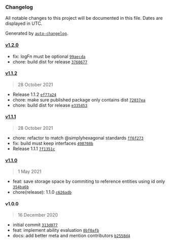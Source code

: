 ### Changelog

All notable changes to this project will be documented in this file. Dates are displayed in UTC.

Generated by [`auto-changelog`](https://github.com/CookPete/auto-changelog).

#### [v1.2.0](https://github.com/simplyhexagonal/doorlock/compare/v1.1.2...v1.2.0)

- fix: logFn must be optional [`99aecda`](https://github.com/simplyhexagonal/doorlock/commit/99aecda623d18fd42cc73c81004174605dff22cc)
- chore: build dist for release [`3760677`](https://github.com/simplyhexagonal/doorlock/commit/37606774b2ab19693a76e864acffb81417048baa)

#### [v1.1.2](https://github.com/simplyhexagonal/doorlock/compare/v1.1.1...v1.1.2)

> 28 October 2021

- Release 1.1.2 [`ef77a24`](https://github.com/simplyhexagonal/doorlock/commit/ef77a242fdf286ed9c353ae4ffaad758ed134aac)
- chore: make sure published package only contains dist [`72037ea`](https://github.com/simplyhexagonal/doorlock/commit/72037eaaacd094080cc7b99aefe419b565aaf6a5)
- chore: build dist for release [`e335453`](https://github.com/simplyhexagonal/doorlock/commit/e335453b70ddcb3f4de5a30d84a8f5208f8c71b1)

#### [v1.1.1](https://github.com/simplyhexagonal/doorlock/compare/v1.1.0...v1.1.1)

> 28 October 2021

- chore: refactor to match @simplyhexagonal standards [`ff6f273`](https://github.com/simplyhexagonal/doorlock/commit/ff6f273957e1d04ce26eee72edf6bb2d9aaeb6dc)
- fix: build must keep interfaces [`498708b`](https://github.com/simplyhexagonal/doorlock/commit/498708b2709ef04d56eb9988c1228e3a4386c003)
- Release 1.1.1 [`7f1351c`](https://github.com/simplyhexagonal/doorlock/commit/7f1351cc234f74a6e2af5b7a60bd24a8cf35318c)

#### [v1.1.0](https://github.com/simplyhexagonal/doorlock/compare/v1.0.0...v1.1.0)

> 1 May 2021

- feat: save storage space by commiting to reference entities using id only [`354ba6b`](https://github.com/simplyhexagonal/doorlock/commit/354ba6b5613a7d3c46b432317fdb0fb0c9f01db6)
- chore(release): 1.1.0 [`c626adb`](https://github.com/simplyhexagonal/doorlock/commit/c626adbb720dbc073fc1d9d2e57eafc9c2fa72aa)

#### v1.0.0

> 16 December 2020

- initial commit [`313d077`](https://github.com/simplyhexagonal/doorlock/commit/313d077ceae60bcaf3bdb3db410048d33b3b70fd)
- feat: implement ability evaluation [`8bf0afb`](https://github.com/simplyhexagonal/doorlock/commit/8bf0afb3eb9f4949408096e4eb7c98eaeef9d9b1)
- docs: add better meta and mention contributors [`b2558d4`](https://github.com/simplyhexagonal/doorlock/commit/b2558d4f65a4388daab753dbbf49ab61418b59fd)
